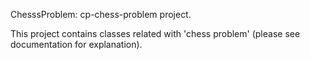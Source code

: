 ChesssProblem: cp-chess-problem project.

This project contains classes related with 'chess problem' (please see documentation for explanation).